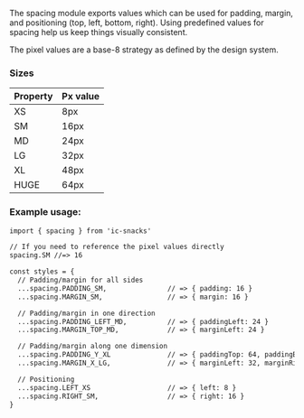 The spacing module exports values which can be used for padding, margin, and positioning (top, left, bottom, right).
Using predefined values for spacing help us keep things visually consistent.

The pixel values are a base-8 strategy as defined by the design system.
### Sizes
| Property   | Px value  |
|------------|-----------|
| XS         | 8px       |
| SM         | 16px      |
| MD         | 24px      |
| LG         | 32px      |
| XL         | 48px      |
| HUGE       | 64px      |

### Example usage:

```markdown
import { spacing } from 'ic-snacks'

// If you need to reference the pixel values directly
spacing.SM //=> 16

const styles = {
  // Padding/margin for all sides
  ...spacing.PADDING_SM,               // => { padding: 16 }
  ...spacing.MARGIN_SM,                // => { margin: 16 }

  // Padding/margin in one direction
  ...spacing.PADDING_LEFT_MD,          // => { paddingLeft: 24 }
  ...spacing.MARGIN_TOP_MD,            // => { marginLeft: 24 }

  // Padding/margin along one dimension
  ...spacing.PADDING_Y_XL              // => { paddingTop: 64, paddingBottom: 64 }
  ...spacing.MARGIN_X_LG,              // => { marginLeft: 32, marginRight: 32 }

  // Positioning
  ...spacing.LEFT_XS                   // => { left: 8 }
  ...spacing.RIGHT_SM,                 // => { right: 16 }
}
```
